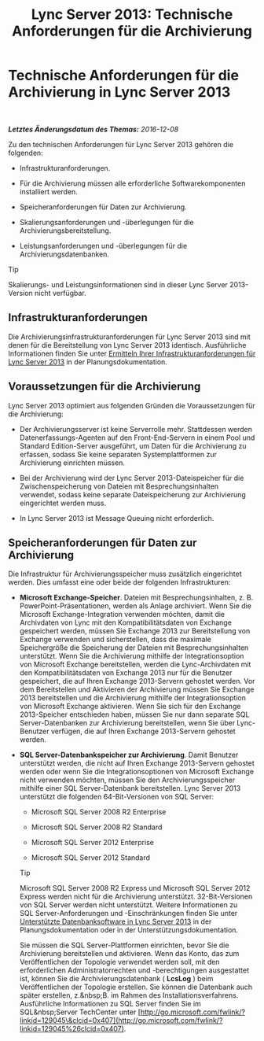 ﻿---
title: 'Lync Server 2013: Technische Anforderungen für die Archivierung'
TOCTitle: Technische Anforderungen für die Archivierung
ms:assetid: 896d60e2-be4b-462d-8357-4cd307ab7304
ms:mtpsurl: https://technet.microsoft.com/de-de/library/JJ205059(v=OCS.15)
ms:contentKeyID: 49294669
ms.date: 12/10/2016
mtps_version: v=OCS.15
ms.translationtype: HT
---

# Technische Anforderungen für die Archivierung in Lync Server 2013

 

_**Letztes Änderungsdatum des Themas:** 2016-12-08_

Zu den technischen Anforderungen für Lync Server 2013 gehören die folgenden:

  - Infrastrukturanforderungen.

  - Für die Archivierung müssen alle erforderliche Softwarekomponenten installiert werden.

  - Speicheranforderungen für Daten zur Archivierung.

  - Skalierungsanforderungen und -überlegungen für die Archivierungsbereitstellung.

  - Leistungsanforderungen und -überlegungen für die Archivierungsdatenbanken.


> [!TIP]
> Skalierungs- und Leistungsinformationen sind in dieser Lync Server 2013-Version nicht verfügbar.



## Infrastrukturanforderungen

Die Archivierungsinfrastrukturanforderungen für Lync Server 2013 sind mit denen für die Bereitstellung von Lync Server 2013 identisch. Ausführliche Informationen finden Sie unter [Ermitteln Ihrer Infrastrukturanforderungen für Lync Server 2013](lync-server-2013-determining-your-infrastructure-requirements.md) in der Planungsdokumentation.

## Voraussetzungen für die Archivierung

Lync Server 2013 optimiert aus folgenden Gründen die Voraussetzungen für die Archivierung:

  - Der Archivierungsserver ist keine Serverrolle mehr. Stattdessen werden Datenerfassungs-Agenten auf den Front-End-Servern in einem Pool und Standard Edition-Server ausgeführt, um Daten für die Archivierung zu erfassen, sodass Sie keine separaten Systemplattformen zur Archivierung einrichten müssen.

  - Bei der Archivierung wird der Lync Server 2013-Dateispeicher für die Zwischenspeicherung von Dateien mit Besprechungsinhalten verwendet, sodass keine separate Dateispeicherung zur Archivierung eingerichtet werden muss.

  - In Lync Server 2013 ist Message Queuing nicht erforderlich.

## Speicheranforderungen für Daten zur Archivierung

Die Infrastruktur für Archivierungsspeicher muss zusätzlich eingerichtet werden. Dies umfasst eine oder beide der folgenden Infrastrukturen:

  - **Microsoft Exchange-Speicher**. Dateien mit Besprechungsinhalten, z. B. PowerPoint-Präsentationen, werden als Anlage archiviert. Wenn Sie die Microsoft Exchange-Integration verwenden möchten, damit die Archivdaten von Lync mit den Kompatibilitätsdaten von Exchange gespeichert werden, müssen Sie Exchange 2013 zur Bereitstellung von Exchange verwenden und sicherstellen, dass die maximale Speichergröße die Speicherung der Dateien mit Besprechungsinhalten unterstützt. Wenn Sie die Archivierung mithilfe der Integrationsoption von Microsoft Exchange bereitstellen, werden die Lync-Archivdaten mit den Kompatibilitätsdaten von Exchange 2013 nur für die Benutzer gespeichert, die auf Ihren Exchange 2013-Servern gehostet werden. Vor dem Bereitstellen und Aktivieren der Archivierung müssen Sie Exchange 2013 bereitstellen und die Archivierung mithilfe der Integrationsoption von Microsoft Exchange aktivieren. Wenn Sie sich für den Exchange 2013-Speicher entschieden haben, müssen Sie nur dann separate SQL Server-Datenbanken zur Archivierung bereitstellen, wenn Sie über Lync-Benutzer verfügen, die auf Ihren Exchange 2013-Servern gehostet werden.

  - **SQL Server-Datenbankspeicher zur Archivierung**. Damit Benutzer unterstützt werden, die nicht auf Ihren Exchange 2013-Servern gehostet werden oder wenn Sie die Integrationsoptionen von Microsoft Exchange nicht verwenden möchten, müssen Sie den Archivierungsspeicher mithilfe einer SQL Server-Datenbank bereitstellen. Lync Server 2013 unterstützt die folgenden 64-Bit-Versionen von SQL Server:
    
      - Microsoft SQL Server 2008 R2 Enterprise
    
      - Microsoft SQL Server 2008 R2 Standard
    
      - Microsoft SQL Server 2012 Enterprise
    
      - Microsoft SQL Server 2012 Standard
    

    > [!TIP]
    > Microsoft SQL Server 2008 R2 Express und Microsoft SQL Server 2012 Express werden nicht für die Archivierung unterstützt. 32-Bit-Versionen von SQL Server werden nicht unterstützt. Weitere Informationen zu SQL&nbsp;Server-Anforderungen und -Einschränkungen finden Sie unter <A href="lync-server-2013-database-software-support.md">Unterstützte Datenbanksoftware in Lync Server 2013</A> in der Planungsdokumentation oder in der Unterstützungsdokumentation.

    
    Sie müssen die SQL Server-Plattformen einrichten, bevor Sie die Archivierung bereitstellen und aktivieren. Wenn das Konto, das zum Veröffentlichen der Topologie verwendet werden soll, mit den erforderlichen Administratorrechten und -berechtigungen ausgestattet ist, können Sie die Archivierungsdatenbank ( **LcsLog** ) beim Veröffentlichen der Topologie erstellen. Sie können die Datenbank auch später erstellen, z.\&nbsp;B. im Rahmen des Installationsverfahrens. Ausführliche Informationen zu SQL Server finden Sie im SQL\&nbsp;Server TechCenter unter [http://go.microsoft.com/fwlink/?linkid=129045\&clcid=0x407](http://go.microsoft.com/fwlink/?linkid=129045%26clcid=0x407).

